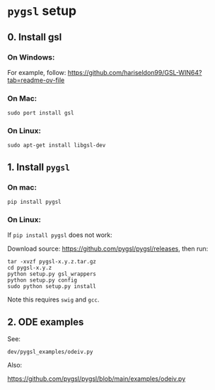# `pygsl` setup


## 0. Install gsl 

### On Windows:
For example, follow: https://github.com/hariseldon99/GSL-WIN64?tab=readme-ov-file


### On Mac:

```
sudo port install gsl
```

### On Linux:

```
sudo apt-get install libgsl-dev
```


## 1. Install `pygsl`

### On mac: 
```
pip install pygsl
```

### On Linux:

If `pip install pygsl` does not work:

Download source: https://github.com/pygsl/pygsl/releases, then run:

```
tar -xvzf pygsl-x.y.z.tar.gz
cd pygsl-x.y.z
python setup.py gsl_wrappers
python setup.py config
sudo python setup.py install
```

Note this requires `swig` and `gcc`. 


## 2. ODE examples

See:

`dev/pygsl_examples/odeiv.py`

Also:

https://github.com/pygsl/pygsl/blob/main/examples/odeiv.py